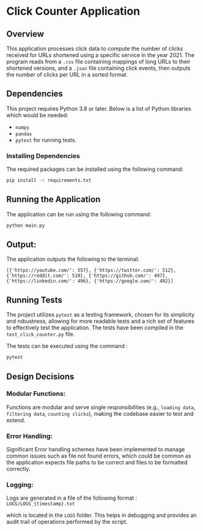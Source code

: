 # Click Counter Application

## Overview

This application processes click data to compute the number of clicks received for URLs shortened using a specific service in the year 2021. The program reads from a `.csv` file containing mappings of long URLs to their shortened versions, and a `.json` file containing click events, then outputs the number of clicks per URL in a sorted format.

## Dependencies

This project requires Python 3.8 or later. Below is a list of Python libraries which would be needed:

- `numpy`
- `pandas`
- `pytest` for running tests.

### Installing Dependencies

The required packages can be installed using the following command:

```bash
pip install -r requirements.txt
```

## Running the Application

The application can be run using the following command:

```bash
python main.py
```

## Output:

The application outputs the following to the terminal:

```
[{'https://youtube.com/': 557}, {'https://twitter.com/': 512}, {'https://reddit.com/': 510}, {'https://github.com/': 497}, {'https://linkedin.com/': 496}, {'https://google.com/': 492}]
```

## Running Tests

The project utilizes `pytest` as a testing framework, chosen for its simplicity and robustness, allowing for more readable tests and a rich set of features to effectively test the application. The tests have been compiled in the `test_click_counter.py` file.

The tests can be executed using the command :

```bash
pytest
```

## Design Decisions

### Modular Functions:
Functions are modular and serve single responsibilities (e.g., `loading data`, `filtering data`, `counting clicks`), making the codebase easier to test and extend.

### Error Handling:
Significant Error handling schemes have been implemented to manage common issues such as file not found errors, which could be common as the application expects file paths to be correct and files to be formatted correctly.

### Logging:

Logs are generated in a file of the following format : `LOGS/LOGS_{timestamp}.txt`

which is located in the `LOGS` folder. This helps in debugging and provides an audit trail of operations performed by the script.


